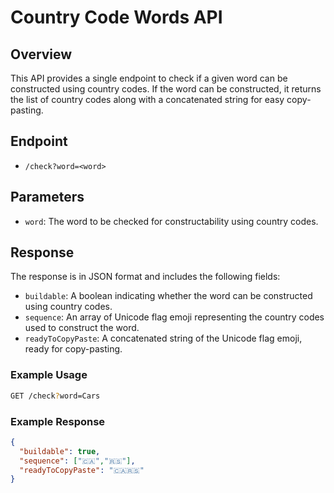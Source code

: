 # Country Code Words API

## Overview
This API provides a single endpoint to check if a given word can be constructed using country codes. If the word can be constructed, it returns the list of country codes along with a concatenated string for easy copy-pasting.

## Endpoint
- `/check?word=<word>`

## Parameters
- `word`: The word to be checked for constructability using country codes.

## Response
The response is in JSON format and includes the following fields:
- `buildable`: A boolean indicating whether the word can be constructed using country codes.
- `sequence`: An array of Unicode flag emoji representing the country codes used to construct the word.
- `readyToCopyPaste`: A concatenated string of the Unicode flag emoji, ready for copy-pasting.

### Example Usage
```bash
GET /check?word=Cars
```

### Example Response
```json
{
  "buildable": true,
  "sequence": ["🇨🇦","🇷🇸"],
  "readyToCopyPaste": "🇨🇦🇷🇸"
}
```
